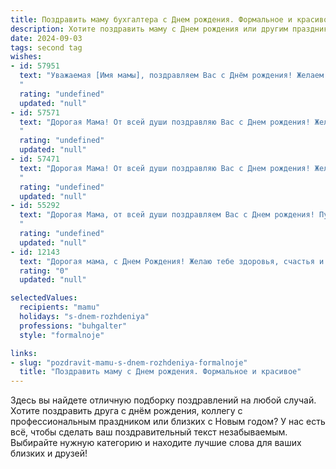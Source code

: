 ```yaml
---
title: Поздравить маму бухгалтера c Днем рождения. Формальное и красивое
description: Хотите поздравить маму c Днем рождения или другим праздником? Наш ИИ создаст незабываемое поздравление, а вы обязательно выделитесь среди других.  
date: 2024-09-03
tags: second tag
wishes:
- id: 57951
  text: "Уважаемая [Имя мамы], поздравляем Вас с Днём рождения! Желаем Вам крепкого здоровья, благополучия, новых профессиональных успехов и радости в жизни. Пусть Ваш богатый опыт и талант всегда будут востребованы, а работа приносит удовлетворение и вдохновение!
  "
  rating: "undefined"
  updated: "null"
- id: 57571
  text: "Дорогая Мама! От всей души поздравляю Вас с Днем рождения! Желаю Вам крепкого здоровья, семейного благополучия и успехов в Вашей нелегкой, но такой важной профессии бухгалтера. Пусть каждый день приносит Вам только положительные эмоции, а Ваша работа будет приносить удовлетворение и признание.
  "
  rating: "undefined"
  updated: "null"
- id: 57471
  text: "Дорогая Мама! От всей души поздравляю Вас с Днем рождения! Желаю Вам крепкого здоровья, неиссякаемой энергии, жизненного оптимизма и, конечно же, профессиональных успехов в Вашей нелегкой, но благородной профессии бухгалтера. Пусть каждый день приносит Вам радость и удовлетворение от любимого дела!
  "
  rating: "undefined"
  updated: "null"
- id: 55292
  text: "Дорогая Мама, от всей души поздравляем Вас с Днем рождения! Пусть Ваш профессионализм, как бухгалтера, всегда будет оценен по достоинству, а Ваша жизнь будет полна радостных событий и светлых моментов. Желаем Вам крепкого здоровья, семейного благополучия и всего самого наилучшего!
  "
  rating: "undefined"
  updated: "null"
- id: 12143
  text: "Дорогая мама, с Днем Рождения! Желаю тебе здоровья, счастья и всех благ. Твоя профессиональная деятельность в роли бухгалтера всегда была образцом точности и ответственности. Пусть каждый день приносит тебе радость и удовлетворение от выполненной работы. С любовью и уважением!"
  rating: "0"
  updated: "null"

selectedValues:
  recipients: "mamu"
  holidays: "s-dnem-rozhdeniya"
  professions: "buhgalter"
  style: "formalnoje"

links:
- slug: "pozdravit-mamu-s-dnem-rozhdeniya-formalnoje"
  title: "Поздравить маму c Днем рождения. Формальное и красивое"
---
```


Здесь вы найдете отличную подборку поздравлений на любой случай. 
Хотите поздравить друга с днём рождения, коллегу с профессиональным праздником или близких с Новым годом? У нас есть всё, чтобы сделать ваш поздравительный текст незабываемым. Выбирайте нужную категорию и находите лучшие слова для ваших близких и друзей!
